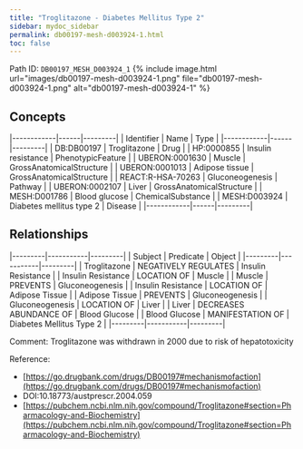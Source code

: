 ```yaml
---
title: "Troglitazone - Diabetes Mellitus Type 2"
sidebar: mydoc_sidebar
permalink: db00197-mesh-d003924-1.html
toc: false 
---
```



Path ID: `DB00197_MESH_D003924_1`
{% include image.html url="images/db00197-mesh-d003924-1.png" file="db00197-mesh-d003924-1.png" alt="db00197-mesh-d003924-1" %}

## Concepts

|------------|------|---------|
| Identifier | Name | Type    |
|------------|------|---------|
| DB:DB00197 | Troglitazone | Drug |
| HP:0000855 | Insulin resistance | PhenotypicFeature |
| UBERON:0001630 | Muscle | GrossAnatomicalStructure |
| UBERON:0001013 | Adipose tissue | GrossAnatomicalStructure |
| REACT:R-HSA-70263 | Gluconeogenesis | Pathway |
| UBERON:0002107 | Liver | GrossAnatomicalStructure |
| MESH:D001786 | Blood glucose | ChemicalSubstance |
| MESH:D003924 | Diabetes mellitus type 2 | Disease |
|------------|------|---------|

## Relationships

|---------|-----------|---------|
| Subject | Predicate | Object  |
|---------|-----------|---------|
| Troglitazone | NEGATIVELY REGULATES | Insulin Resistance |
| Insulin Resistance | LOCATION OF | Muscle |
| Muscle | PREVENTS | Gluconeogenesis |
| Insulin Resistance | LOCATION OF | Adipose Tissue |
| Adipose Tissue | PREVENTS | Gluconeogenesis |
| Gluconeogenesis | LOCATION OF | Liver |
| Liver | DECREASES ABUNDANCE OF | Blood Glucose |
| Blood Glucose | MANIFESTATION OF | Diabetes Mellitus Type 2 |
|---------|-----------|---------|

Comment: Troglitazone was withdrawn in 2000 due to risk of hepatotoxicity

Reference: 
  - [https://go.drugbank.com/drugs/DB00197#mechanismofaction](https://go.drugbank.com/drugs/DB00197#mechanismofaction)
  - DOI:10.18773/austprescr.2004.059
  - [https://pubchem.ncbi.nlm.nih.gov/compound/Troglitazone#section=Pharmacology-and-Biochemistry](https://pubchem.ncbi.nlm.nih.gov/compound/Troglitazone#section=Pharmacology-and-Biochemistry)
